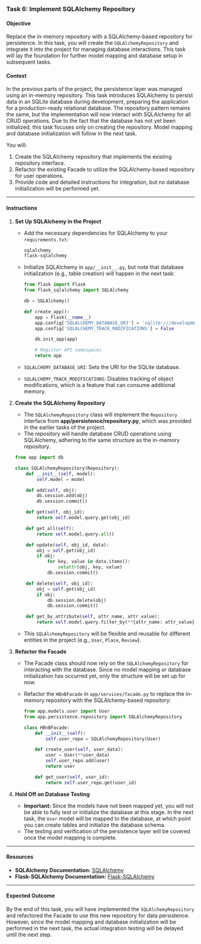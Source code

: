 ### Task 6: Implement SQLAlchemy Repository

#### Objective
Replace the in-memory repository with a SQLAlchemy-based repository for persistence. In this task, you will create the `SQLAlchemyRepository` and integrate it into the project for managing database interactions. This task will lay the foundation for further model mapping and database setup in subsequent tasks.

#### Context
In the previous parts of the project, the persistence layer was managed using an in-memory repository. This task introduces SQLAlchemy to persist data in an SQLite database during development, preparing the application for a production-ready relational database. The repository pattern remains the same, but the implementation will now interact with SQLAlchemy for all CRUD operations. Due to the fact that the database has not yet been initialized, this task focuses only on creating the repository. Model mapping and database initialization will follow in the next task.

You will:
1. Create the SQLAlchemy repository that implements the existing repository interface.
2. Refactor the existing Facade to utilize the SQLAlchemy-based repository for user operations.
3. Provide code and detailed instructions for integration, but no database initialization will be performed yet.

---

#### Instructions

1. **Set Up SQLAlchemy in the Project**

   - Add the necessary dependencies for SQLAlchemy to your `requirements.txt`:
     ```txt
     sqlalchemy
     flask-sqlalchemy
     ```

   - Initialize SQLAlchemy in `app/__init__.py`, but note that database initialization (e.g., table creation) will happen in the next task:
     ```python
     from flask import Flask
     from flask_sqlalchemy import SQLAlchemy

     db = SQLAlchemy()

     def create_app():
         app = Flask(__name__)
         app.config['SQLALCHEMY_DATABASE_URI'] = 'sqlite:///development.db'
         app.config['SQLALCHEMY_TRACK_MODIFICATIONS'] = False

         db.init_app(app)

         # Register API namespaces
         return app
     ```

   - `SQLALCHEMY_DATABASE_URI`: Sets the URI for the SQLite database.
   - `SQLALCHEMY_TRACK_MODIFICATIONS`: Disables tracking of object modifications, which is a feature that can consume additional memory.     

2. **Create the SQLAlchemy Repository**

   - The `SQLAlchemyRepository` class will implement the `Repository` interface from **app/persistence/repository.py**, which was provided in the earlier tasks of the project.
   - The repository will handle database CRUD operations using SQLAlchemy, adhering to the same structure as the in-memory repository.

   ```python
   from app import db

   class SQLAlchemyRepository(Repository):
       def __init__(self, model):
           self.model = model

       def add(self, obj):
           db.session.add(obj)
           db.session.commit()

       def get(self, obj_id):
           return self.model.query.get(obj_id)

       def get_all(self):
           return self.model.query.all()

       def update(self, obj_id, data):
           obj = self.get(obj_id)
           if obj:
               for key, value in data.items():
                   setattr(obj, key, value)
               db.session.commit()

       def delete(self, obj_id):
           obj = self.get(obj_id)
           if obj:
               db.session.delete(obj)
               db.session.commit()

       def get_by_attribute(self, attr_name, attr_value):
           return self.model.query.filter_by(**{attr_name: attr_value}).first()
   ```

   - This `SQLAlchemyRepository` will be flexible and reusable for different entities in the project (e.g., `User`, `Place`, `Review`).

3. **Refactor the Facade**

   - The Facade class should now rely on the `SQLAlchemyRepository` for interacting with the database. Since no model mapping or database initialization has occurred yet, only the structure will be set up for now.
   - Refactor the `HBnBFacade` in `app/services/facade.py` to replace the in-memory repository with the SQLAlchemy-based repository:

     ```python
     from app.models.user import User
     from app.persistence.repository import SQLAlchemyRepository

     class HBnBFacade:
         def __init__(self):
             self.user_repo = SQLAlchemyRepository(User)

         def create_user(self, user_data):
             user = User(**user_data)
             self.user_repo.add(user)
             return user

         def get_user(self, user_id):
             return self.user_repo.get(user_id)
     ```

4. **Hold Off on Database Testing**
   - **Important:** Since the models have not been mapped yet, you will not be able to fully test or initialize the database at this stage. In the next task, the `User` model will be mapped to the database, at which point you can create tables and initialize the database schema.
   - The testing and verification of the persistence layer will be covered once the model mapping is complete.

---

#### Resources

- **SQLAlchemy Documentation:** [SQLAlchemy](https://docs.sqlalchemy.org/en/14/)
- **Flask-SQLAlchemy Documentation:** [Flask-SQLAlchemy](https://flask-sqlalchemy.palletsprojects.com/en/2.x/)

---

#### Expected Outcome
By the end of this task, you will have implemented the `SQLAlchemyRepository` and refactored the Facade to use this new repository for data persistence. However, since the model mapping and database initialization will be performed in the next task, the actual integration testing will be delayed until the next step.
